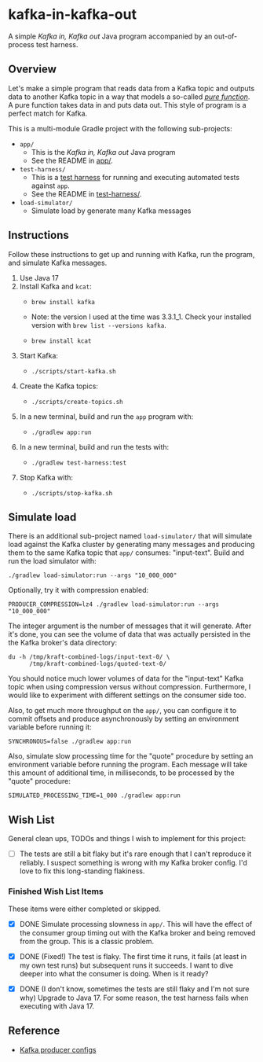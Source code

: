 # kafka-in-kafka-out

A simple *Kafka in, Kafka out* Java program accompanied by an out-of-process test harness.

## Overview

Let's make a simple program that reads data from a Kafka topic and outputs data to another Kafka topic in a way that models
a so-called [*pure function*](https://en.wikipedia.org/wiki/Pure_function). A pure function takes data in and puts data
out. This style of program is a perfect match for Kafka. 

This is a multi-module Gradle project with the following sub-projects:

* `app/`
  * This is the *Kafka in, Kafka out* Java program
  * See the README in [app/](app/).
* `test-harness/`
  * This is a [test harness](https://en.wikipedia.org/wiki/Test_harness) for running and executing automated tests against `app`.
  * See the README in [test-harness/](test-harness/).
* `load-simulator/`
  * Simulate load by generate many Kafka messages


## Instructions

Follow these instructions to get up and running with Kafka, run the program, and simulate Kafka messages.

1. Use Java 17
2. Install Kafka and `kcat`:
   * ```shell
     brew install kafka
     ```
   * Note: the version I used at the time was 3.3.1_1. Check your installed version with `brew list --versions kafka`.
   * ```shell
     brew install kcat
     ```
3. Start Kafka:
   * ```shell
     ./scripts/start-kafka.sh
     ```
4. Create the Kafka topics:
   * ```shell
     ./scripts/create-topics.sh
     ```
5. In a new terminal, build and run the `app` program with:
   * ```shell
     ./gradlew app:run
     ```
6. In a new terminal, build and run the tests with:
   * ```shell
     ./gradlew test-harness:test
     ```
7. Stop Kafka with:
   * ```shell
     ./scripts/stop-kafka.sh
     ```


## Simulate load

There is an additional sub-project named `load-simulator/` that will simulate load against the Kafka cluster by generating
many messages and producing them to the same Kafka topic that `app/` consumes: "input-text". Build and run the load
simulator with:

```shell
./gradlew load-simulator:run --args "10_000_000"
```

Optionally, try it with compression enabled:

```shell
PRODUCER_COMPRESSION=lz4 ./gradlew load-simulator:run --args "10_000_000"
```

The integer argument is the number of messages that it will generate. After it's done, you can see the volume of data that
was actually persisted in the the Kafka broker's data directory:

```shell
du -h /tmp/kraft-combined-logs/input-text-0/ \
      /tmp/kraft-combined-logs/quoted-text-0/
```

You should notice much lower volumes of data for the "input-text" Kafka topic when using compression versus without compression.
Furthermore, I would like to experiment with different settings on the consumer side too.

Also, to get much more throughput on the `app/`, you can configure it to commit offsets and produce asynchronously by setting
an environment variable before running it:

```shell
SYNCHRONOUS=false ./gradlew app:run
```

Also, simulate slow processing time for the "quote" procedure by setting an environment variable before running the
program. Each message will take this amount of additional time, in milliseconds, to be processed by the "quote"
procedure:

```shell
SIMULATED_PROCESSING_TIME=1_000 ./gradlew app:run
```


## Wish List

General clean ups, TODOs and things I wish to implement for this project:

* [ ] The tests are still a bit flaky but it's rare enough that I can't reproduce it reliably. I suspect something is
  wrong with my Kafka broker config. I'd love to fix this long-standing flakiness.


### Finished Wish List Items

These items were either completed or skipped.

* [x] DONE Simulate processing slowness in `app/`. This will have the effect of the consumer group timing out with the Kafka
  broker and being removed from the group. This is a classic problem.
* [x] DONE (Fixed!) The test is flaky. The first time it runs, it fails (at least in my own test runs) but subsequent runs it succeeds. I
  want to dive deeper into what the consumer is doing. When is it ready?
* [x] DONE (I don't know, sometimes the tests are still flaky and I'm not sure why) Upgrade to Java 17. For some reason, the test harness fails when executing with Java 17.


## Reference

* [Kafka producer configs](https://kafka.apache.org/documentation/#producerconfigs)
